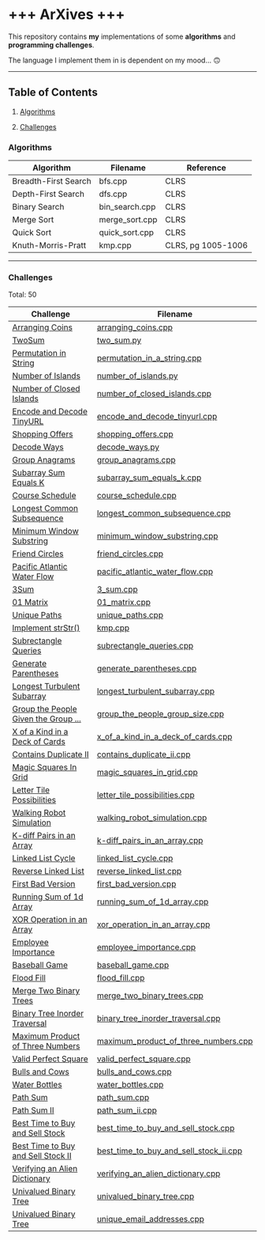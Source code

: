 # +++ ArXives +++
This repository contains **my** implementations of some **algorithms** and **programming challenges**. 

The language I implement them in is dependent on my mood... 🙃

---
## Table of Contents 
1. [Algorithms](#Algorithms)

2. [Challenges](#Challenges)

### Algorithms
| Algorithm | Filename | Reference |
--- | --- | ---
Breadth-First Search | bfs.cpp | CLRS | 
Depth-First Search | dfs.cpp | CLRS | 
Binary Search | bin_search.cpp | CLRS | 
Merge Sort | merge_sort.cpp | CLRS | 
Quick Sort | quick_sort.cpp | CLRS | 
Knuth-Morris-Pratt | kmp.cpp | CLRS, pg 1005-1006 |

---
### Challenges

Total: 50

| Challenge | Filename |
--- | --- 
[Arranging Coins](https://leetcode.com/problems/arranging-coins) |  [arranging_coins.cpp](arranging_coins.cpp) |
[TwoSum](https://leetcode.com/problems/two-sum) |  [two_sum.py](two_sum.py) |
[Permutation in String](https://leetcode.com/problems/permutation-in-string) |  [permutation_in_a_string.cpp](permutation_in_a_string.cpp) | 
[Number of Islands](https://leetcode.com/problems/number-of-islands) |  [number_of_islands.py](number_of_islands.py) |
[Number of Closed Islands](https://leetcode.com/problems/number-of-closed-islands) |  [number_of_closed_islands.cpp](number_of_closed_islands.cpp) |
[Encode and Decode TinyURL](https://leetcode.com/problems/encode-and-decode-tinyurl) |  [encode_and_decode_tinyurl.cpp](encode_and_decode_tinyurl.cpp) | 
[Shopping Offers](https://leetcode.com/problems/shopping-offers) |  [shopping_offers.cpp](shopping_offers.cpp) |
[Decode Ways](https://leetcode.com/problems/decode-ways) |  [decode_ways.py](decode_ways.py) | 
[Group Anagrams](https://leetcode.com/problems/group-anagrams) |  [group_anagrams.cpp](group_anagrams.cpp) | 
[Subarray Sum Equals K](https://leetcode.com/problems/subarray-sum-equals-k) |  [subarray_sum_equals_k.cpp](subarray_sum_equals_k.cpp) | 
[Course Schedule](https://leetcode.com/problems/course-schedule) |  [course_schedule.cpp](course_schedule.cpp) | 
[Longest Common Subsequence](https://leetcode.com/problems/longest-common-subsequence) |  [longest_common_subsequence.cpp](longest_common_subsequence.cpp) | 
[Minimum Window Substring](https://leetcode.com/problems/minimum-window-substring) |  [minimum_window_substring.cpp](minimum_window_substring.cpp) | 
[Friend Circles](https://leetcode.com/problems/friend-circles) |  [friend_circles.cpp](friend_circles.cpp) | 
[Pacific Atlantic Water Flow](https://leetcode.com/problems/pacific-atlantic-water-flow) |  [pacific_atlantic_water_flow.cpp](pacific_atlantic_water_flow.cpp) | 
[3Sum](https://leetcode.com/problems/3sum) |  [3_sum.cpp](3_sum.cpp) | 
[01 Matrix](https://leetcode.com/problems/01-matrix) |  [01_matrix.cpp](01_matrix.cpp) | 
[Unique Paths](https://leetcode.com/problems/unique-paths) |  [unique_paths.cpp](unique_paths.cpp) | 
[Implement strStr()](https://leetcode.com/problems/implement-strstr) |  [kmp.cpp](kmp.cpp) | 
[Subrectangle Queries](https://leetcode.com/problems/subrectangle-queries) |  [subrectangle_queries.cpp](subrectangle_queries.cpp) | 
[Generate Parentheses](https://leetcode.com/problems/generate-parentheses) |  [generate_parentheses.cpp](generate_parentheses.cpp) | 
[Longest Turbulent Subarray](https://leetcode.com/problems/longest-turbulent-subarray) |  [longest_turbulent_subarray.cpp](longest_turbulent_subarray.cpp) | 
[Group the People Given the Group ...](https://leetcode.com/problems/group-the-people-given-the-group-size-they-belong-to) |  [group_the_people_group_size.cpp](group_the_people_group_size.cpp) | 
[X of a Kind in a Deck of Cards](https://leetcode.com/problems/x-of-a-kind-in-a-deck-of-cards) |  [x_of_a_kind_in_a_deck_of_cards.cpp](x_of_a_kind_in_a_deck_of_cards.cpp) | 
[Contains Duplicate II](https://leetcode.com/problems/contains-duplicate-ii/)|  [contains_duplicate_ii.cpp](contains_duplicate_ii.cpp) | 
[Magic Squares In Grid](https://leetcode.com/problems/magic-squares-in-grid) |  [magic_squares_in_grid.cpp](magic_squares_in_grid.cpp) | 
[Letter Tile Possibilities](https://leetcode.com/problems/letter-tile-possibilities) |  [letter_tile_possibilities.cpp](letter_tile_possibilities.cpp) | 
[Walking Robot Simulation](https://leetcode.com/problems/walking-robot-simulation) |  [walking_robot_simulation.cpp](walking_robot_simulation.cpp) | 
[K-diff Pairs in an Array](https://leetcode.com/problems/k-diff-pairs-in-an-array) |  [k-diff_pairs_in_an_array.cpp](k-diff_pairs_in_an_array.cpp) | 
[Linked List Cycle](https://leetcode.com/problems/linked-list-cycle) |  [linked_list_cycle.cpp](linked_list_cycle.cpp) | 
[Reverse Linked List](https://leetcode.com/problems/reverse-linked-list) |  [reverse_linked_list.cpp](reverse_linked_list.cpp) | 
[First Bad Version](https://leetcode.com/problems/first-bad-version) |  [first_bad_version.cpp](first_bad_version.cpp) | 
[Running Sum of 1d Array](https://leetcode.com/problems/running-sum-of-1d-array) |  [running_sum_of_1d_array.cpp](running_sum_of_1d_array.cpp) | 
[XOR Operation in an Array](https://leetcode.com/problems/xor-operation-in-an-array) |  [xor_operation_in_an_array.cpp](xor_operation_in_an_array.cpp) | 
[Employee Importance](https://leetcode.com/problems/employee-importance) |  [employee_importance.cpp](employee_importance.cpp) | 
[Baseball Game](https://leetcode.com/problems/baseball-game) |  [baseball_game.cpp](baseball_game.cpp) | 
[Flood Fill](https://leetcode.com/problems/flood-fill) |  [flood_fill.cpp](flood_fill.cpp) | 
[Merge Two Binary Trees](https://leetcode.com/problems/merge-two-binary-trees) |  [merge_two_binary_trees.cpp](merge_two_binary_trees.cpp) | 
[Binary Tree Inorder Traversal](https://leetcode.com/problems/binary-tree-inorder-traversal) |  [binary_tree_inorder_traversal.cpp](binary_tree_inorder_traversal.cpp) | 
[Maximum Product of Three Numbers](https://leetcode.com/problems/maximum-product-of-three-numbers) |  [maximum_product_of_three_numbers.cpp](maximum_product_of_three_numbers.cpp) | 
[Valid Perfect Square](https://leetcode.com/problems/valid-perfect-square) |  [valid_perfect_square.cpp](valid_perfect_square.cpp) | 
[Bulls and Cows](https://leetcode.com/problems/bulls-and-cows) |  [bulls_and_cows.cpp](bulls_and_cows.cpp) | 
[Water Bottles](https://leetcode.com/problems/water-bottles) |  [water_bottles.cpp](water_bottles.cpp) | 
[Path Sum](https://leetcode.com/problems/path-sum) |  [path_sum.cpp](path_sum.cpp) | 
[Path Sum II](https://leetcode.com/problems/path-sum-ii) |  [path_sum_ii.cpp](path_sum_ii.cpp) | 
[Best Time to Buy and Sell Stock](https://leetcode.com/problems/best-time-to-buy-and-sell-stock)|  [best_time_to_buy_and_sell_stock.cpp](best_time_to_buy_and_sell_stock.cpp) |
[Best Time to Buy and Sell Stock II](https://leetcode.com/problems/best-time-to-buy-and-sell-stock-ii)|  [best_time_to_buy_and_sell_stock_ii.cpp](best_time_to_buy_and_sell_stock_ii.cpp) | 
[Verifying an Alien Dictionary](https://leetcode.com/problems/verifying-an-alien-dictionary)|  [verifying_an_alien_dictionary.cpp](verifying_an_alien_dictionary.cpp) | 
[Univalued Binary Tree](https://leetcode.com/problems/univalued-binary-tree)|  [univalued_binary_tree.cpp](univalued_binary_tree.cpp) | 
[Univalued Binary Tree](https://leetcode.com/problems/unique-email-addresses)|  [unique_email_addresses.cpp](unique_email_addresses.cpp) | 
